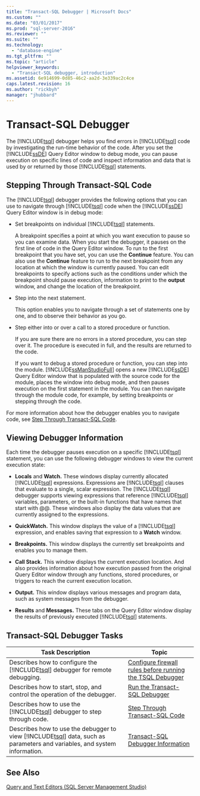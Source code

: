 ```yaml
---
title: "Transact-SQL Debugger | Microsoft Docs"
ms.custom: ""
ms.date: "03/01/2017"
ms.prod: "sql-server-2016"
ms.reviewer: ""
ms.suite: ""
ms.technology: 
  - "database-engine"
ms.tgt_pltfrm: ""
ms.topic: "article"
helpviewer_keywords: 
  - "Transact-SQL debugger, introduction"
ms.assetid: 6e914699-0d85-46c2-aa2d-3e339ac2c4ce
caps.latest.revision: 16
ms.author: "rickbyh"
manager: "jhubbard"
---
```

# Transact-SQL Debugger
  The [!INCLUDE[tsql](../../advanced-analytics/r-services/includes/tsql-md.md)] debugger helps you find errors in [!INCLUDE[tsql](../../advanced-analytics/r-services/includes/tsql-md.md)] code by investigating the run-time behavior of the code. After you set the [!INCLUDE[ssDE](../../analysis-services/instances/install/windows/includes/ssde-md.md)] Query Editor window to debug mode, you can pause execution on specific lines of code and inspect information and data that is used by or returned by those [!INCLUDE[tsql](../../advanced-analytics/r-services/includes/tsql-md.md)] statements.  
  
## Stepping Through Transact-SQL Code  
 The [!INCLUDE[tsql](../../advanced-analytics/r-services/includes/tsql-md.md)] debugger provides the following options that you can use to navigate through [!INCLUDE[tsql](../../advanced-analytics/r-services/includes/tsql-md.md)] code when the [!INCLUDE[ssDE](../../analysis-services/instances/install/windows/includes/ssde-md.md)] Query Editor window is in debug mode:  
  
-   Set breakpoints on individual [!INCLUDE[tsql](../../advanced-analytics/r-services/includes/tsql-md.md)] statements.  
  
     A breakpoint specifies a point at which you want execution to pause so you can examine data. When you start the debugger, it pauses on the first line of code in the Query Editor window. To run to the first breakpoint that you have set, you can use the **Continue** feature. You can also use the **Continue** feature to run to the next breakpoint from any location at which the window is currently paused. You can edit breakpoints to specify actions such as the conditions under which the breakpoint should pause execution, information to print to the **output** window, and change the location of the breakpoint.  
  
-   Step into the next statement.  
  
     This option enables you to navigate through a set of statements one by one, and to observe their behavior as you go.  
  
-   Step either into or over a call to a stored procedure or function.  
  
     If you are sure there are no errors in a stored procedure, you can step over it. The procedure is executed in full, and the results are returned to the code.  
  
     If you want to debug a stored procedure or function, you can step into the module. [!INCLUDE[ssManStudioFull](../../advanced-analytics/r-services/includes/ssmanstudiofull-md.md)] opens a new [!INCLUDE[ssDE](../../analysis-services/instances/install/windows/includes/ssde-md.md)] Query Editor window that is populated with the source code for the module, places the window into debug mode, and then pauses execution on the first statement in the module. You can then navigate through the module code, for example, by setting breakpoints or stepping through the code.  
  
 For more information about how the debugger enables you to navigate code, see [Step Through Transact-SQL Code](../../relational-databases/scripting/step-through-transact-sql-code.md).  
  
## Viewing Debugger Information  
 Each time the debugger pauses execution on a specific [!INCLUDE[tsql](../../advanced-analytics/r-services/includes/tsql-md.md)] statement, you can use the following debugger windows to view the current execution state:  
  
-   **Locals** and **Watch.** These windows display currently allocated [!INCLUDE[tsql](../../advanced-analytics/r-services/includes/tsql-md.md)] expressions. Expressions are [!INCLUDE[tsql](../../advanced-analytics/r-services/includes/tsql-md.md)] clauses that evaluate to a single, scalar expression. The [!INCLUDE[tsql](../../advanced-analytics/r-services/includes/tsql-md.md)] debugger supports viewing expressions that reference [!INCLUDE[tsql](../../advanced-analytics/r-services/includes/tsql-md.md)] variables, parameters, or the built-in functions that have names that start with @@. These windows also display the data values that are currently assigned to the expressions.  
  
-   **QuickWatch.** This window displays the value of a [!INCLUDE[tsql](../../advanced-analytics/r-services/includes/tsql-md.md)] expression, and enables saving that expression to a **Watch** window.  
  
-   **Breakpoints.** This window displays the currently set breakpoints and enables you to manage them.  
  
-   **Call Stack.** This window displays the current execution location. And also provides information about how execution passed from the original Query Editor window through any functions, stored procedures, or triggers to reach the current execution location.  
  
-   **Output.** This window displays various messages and program data, such as system messages from the debugger.  
  
-   **Results** and **Messages.** These tabs on the Query Editor window display the results of previously executed [!INCLUDE[tsql](../../advanced-analytics/r-services/includes/tsql-md.md)] statements.  
  
## Transact-SQL Debugger Tasks  
  
|Task Description|Topic|  
|----------------------|-----------|  
|Describes how to configure the [!INCLUDE[tsql](../../advanced-analytics/r-services/includes/tsql-md.md)] debugger for remote debugging.|[Configure firewall rules before running the TSQL Debugger](../../relational-databases/scripting/configure-firewall-rules-before-running-the-tsql-debugger.md)|  
|Describes how to start, stop, and control the operation of the debugger.|[Run the Transact-SQL Debugger](../../relational-databases/scripting/run-the-transact-sql-debugger.md)|  
|Describes how to use the [!INCLUDE[tsql](../../advanced-analytics/r-services/includes/tsql-md.md)] debugger to step through code.|[Step Through Transact-SQL Code](../../relational-databases/scripting/step-through-transact-sql-code.md)|  
|Describes how to use the debugger to view [!INCLUDE[tsql](../../advanced-analytics/r-services/includes/tsql-md.md)] data, such as parameters and variables, and system information.|[Transact-SQL Debugger Information](../Topic/Transact-SQL%20Debugger%20Information.md)|  
  
## See Also  
 [Query and Text Editors &#40;SQL Server Management Studio&#41;](../../relational-databases/scripting/query-and-text-editors-sql-server-management-studio.md)  
  
  